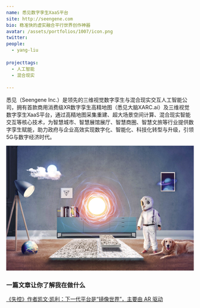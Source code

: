 ```yaml
---
name: 悉见数字孪生XaaS平台
site: http://seengene.com
bio: 稳准快的虚实融合平行世界创作神器
avatar: /assets/portfolios/1007/icon.png
twitter: 
people:
  - yang-liu

projecttags:
  - 人工智能
  - 混合现实

---
```

悉见（Seengene Inc.）是领先的三维视觉数字孪生与混合现实交互人工智能公司，拥有首款商用消费级XR数字孪生高精地图（悉见大脑XARC.ai）及三维视觉数字孪生XaaS平台，通过高精地图采集重建、超大场景空间计算、混合现实智能交互等核心技术，为智慧城市、智慧展馆展厅、智慧商圈、智慧文旅等行业提供数字孪生赋能，助力政府与企业高效实现数字化、智能化、科技化转型与升级，引领5G与数字经济时代。

![Gospel](/assets/portfolios/1007/info.png)



### 一篇文章让你了解我在做什么
[《失控》作者凯文·凯利：下一代平台是“镜像世界”，主要由 AR 驱动](https://36kr.com/p/5177793)

